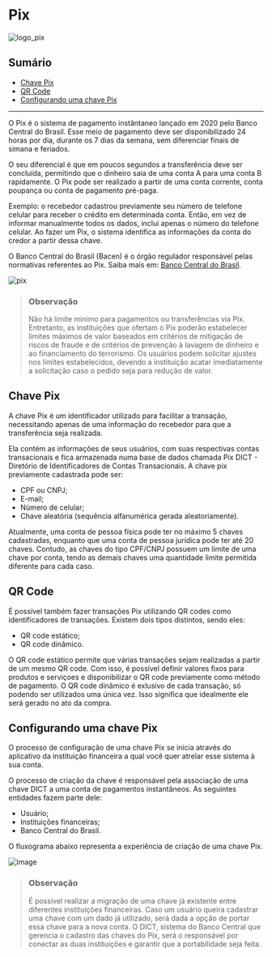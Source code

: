 <!--

Contexto
Você atua como Technical Writer em uma empresa e o Product Manager do projeto
que você faz parte pediu um tutorial, em português, de como utilizar o produto.


Para isso, ele te orientou a criar um repositório no Github e escrever em markdown um
texto com o tema "Como configurar sua chave PIX".


Instruções
● Pense que este tutorial poderia ser publicado em uma documentação pública. Por isso,
além do texto, seria interessante entender como você estruturaria as informações da
página com menu, submenu e demais recursos, como tabelas, listas ou tabs.
● Crie um repositório em sua conta no Github com o nome pix-tutorial. Você pode
consultar a documentação oficial do Github para entender desde como abrir uma conta
até como criar um repositório do zero.

-->
# Pix

![logo_pix](https://user-images.githubusercontent.com/30627500/180342797-c089ae51-aa91-4222-b30f-3a173a67db79.png)

## Sumário
- [Chave Pix](#chave-pix) <br>
- [QR Code](#qr-code)<br>
- [Configurando uma chave Pix](#configurando-uma-chave-pix)
---

O Pix é o sistema de pagamento instântaneo lançado em 2020 pelo Banco Central do Brasil. Esse meio de pagamento deve ser disponibilizado 24 horas por dia, durante os 7 dias da semana, sem diferenciar finais de simana e feriados.

O seu diferencial é que em poucos segundos a transferência deve ser concluída, permitindo que o dinheiro saia de uma conta A para uma conta B rapidamente. O Pix pode ser realizado a partir de uma conta corrente, conta poupança ou conta de pagamento pré-paga.

Exemplo: o recebedor cadastrou previamente seu número de telefone celular para receber o crédito em determinada conta. Então, em vez de informar manualmente todos os dados, inclui apenas o número do telefone celular. Ao fazer um Pix, o sistema identifica as informações da conta do credor a partir dessa chave.

O Banco Central do Brasil (Bacen) é o órgão regulador responsável pelas normativas referentes ao Pix. Saiba mais em: [Banco Central do Brasil](https://www.bcb.gov.br/estabilidadefinanceira/pix).

![pix](https://user-images.githubusercontent.com/30627500/180342812-bf905b90-62ea-4806-aea1-b9bb8680f0ba.PNG)

> ### Observação
> Não há limite mínimo para pagamentos ou transferências via Pix. Entretanto, as instituições que ofertam o Pix poderão estabelecer limites máximos de valor baseados em critérios de mitigação de riscos de fraude e de critérios de prevenção à lavagem de dinheiro e ao financiamento do terrorismo. Os usuários podem solicitar ajustes nos limites estabelecidos, devendo a instituição acatar imediatamente a solicitação caso o pedido seja para redução de valor.

## Chave Pix

A chave Pix é um identificador utilizado para facilitar a transação, necessitando apenas de uma informação do recebedor para que a transferência seja realizada.

Ela contém as informações de seus usuários, com suas respectivas contas transacionais e fica armazenada numa base de dados chamada Pix DICT - Diretório de Identificadores de Contas Transacionais.  A chave pix previamente cadastrada pode ser:

- CPF ou CNPJ;
- E-mail;
- Número de celular;
- Chave aleatória (sequência alfanumérica gerada aleatoriamente). 

Atualmente, uma conta de pessoa física pode ter no máximo 5 chaves cadastradas, enquanto que uma conta de pessoa jurídica pode ter até 20 chaves. Contudo, as chaves do tipo CPF/CNPJ possuem um limite de uma chave por conta, tendo as demais chaves uma quantidade limite permitida diferente para cada caso. 

## QR Code

É possível também fazer transações Pix utilizando QR codes como identificadores de transações. Existem dois tipos distintos, sendo eles:

- QR code estático;
- QR code dinâmico.

O QR code estático permite que várias transações sejam realizadas a partir de um mesmo QR code. Com isso, é possível definir valores fixos para produtos e serviçoes e disponibilizar o QR code previamente como método de pagamento. O QR code dinâmico é exlusivo de cada transação, só podendo ser utilizados uma única vez. Isso significa que idealmente ele será gerado no ato da compra.

## Configurando uma chave Pix

O processo de configuração de uma chave Pix se inicia através do aplicativo da instituição financeira a qual você quer atrelar esse sistema à sua conta. 

O processo de criação da chave é responsável pela associação de uma chave DICT a uma conta de pagamentos instantâneos. As seguintes entidades fazem parte dele:

- Usuário;
- Instituições financeiras;
- Banco Central do Brasil.

O fluxograma abaixo representa a experiência de criação de uma chave Pix.

![image](https://user-images.githubusercontent.com/30627500/180353827-56ff7dff-7f9f-459e-9fae-e4c975491452.png)

> ### Observação
> É possível realizar a migração de uma chave já existente entre diferentes instituições financeiras. Caso um usuário queira cadastrar uma chave com um dado já utilizado, será dada a opção de portar essa chave para a nova conta. O DICT, sistema do Banco Central que gerencia o cadastro das chaves do Pix, será o responsável por conectar as duas instituições e garantir que a portabilidade seja feita.

<!--PIX -> CRIAR CHAVE PIX -> ESCOLHER O TIPO DE CHAVE PIX -> INFORMAR O DADO CASO NÃO SEJA CHAVE ALEATÓRIA -> CONFIRMAR O DADO -> O DADO SERÁ VALIDADO, PARA CHECAR SE NÃO JÁ ESTÁ EM USO -> CASO NÃO ESTEJA EM USO, A CHAVE SERÁ CRIADA. SE TIVER EM USO, SERÁ POSSÍVEL PEDIR PORTABILIDADE DA CHAVE PIX PARA A NOVA INSTITUIÇÃO. -->
